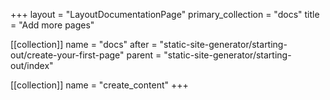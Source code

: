 +++
layout = "LayoutDocumentationPage"
primary_collection = "docs"
title = "Add more pages"

[[collection]]
name = "docs"
after = "static-site-generator/starting-out/create-your-first-page"
parent = "static-site-generator/starting-out/index"

[[collection]]
name = "create_content"
+++
